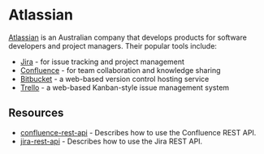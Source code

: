 # Atlassian

[Atlassian](https://www.atlassian.com/de) is an Australian company that develops products for software developers and
project managers. Their popular tools include:

* [Jira](https://www.atlassian.com/software/jira) - for issue tracking and project management
* [Confluence](https://www.atlassian.com/software/confluence) - for team collaboration and knowledge sharing
* [Bitbucket](https://www.atlassian.com/software/bitbucket) - a web-based version control hosting service
* [Trello](https://www.atlassian.com/software/trello) - a web-based Kanban-style issue management system

## Resources

* [confluence-rest-api](./confluence-rest-api/) - Describes how to use the Confluence REST API.
* [jira-rest-api](./jira-rest-api/) - Describes how to use the Jira REST API.
